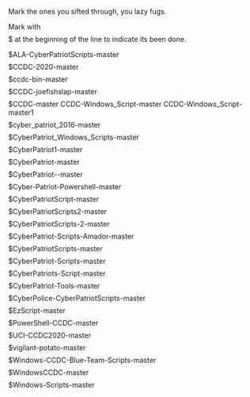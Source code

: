 Mark the ones you sifted through, you lazy fugs.

Mark with $$$$$ at the beginning of the line to indicate its been done.

$$$$$ALA-CyberPatriotScripts-master
$$$$$CCDC-2020-master
$$$$$ccdc-bin-master
$$$$$CCDC-joefishslap-master
$$$$$CCDC-master
CCDC-Windows_Script-master
CCDC-Windows_Script-master1
$$$$$cyber_patriot_2016-master
$$$$$CyberPatriot_Windows_Scripts-master
$$$$$CyberPatriot1-master
$$$$$CyberPatriot-master
$$$$$CyberPatriot--master
$$$$$Cyber-Patriot-Powershell-master
$$$$$CyberPatriotScript-master
$$$$$CyberPatriotScripts2-master
$$$$$CyberPatriotScripts-2-master
$$$$$CyberPatriot-Scripts-Amador-master
$$$$$CyberPatriotScripts-master
$$$$$CyberPatriot-Scripts-master
$$$$$CyberPatriots-Script-master
$$$$$CyberPatriot-Tools-master
$$$$$CyberPolice-CyberPatriotScripts-master
$$$$$EzScript-master
$$$$$PowerShell-CCDC-master
$$$$$UCI-CCDC2020-master
$$$$$vigilant-potato-master
$$$$$Windows-CCDC-Blue-Team-Scripts-master
$$$$$WindowsCCDC-master
$$$$$Windows-Scripts-master












